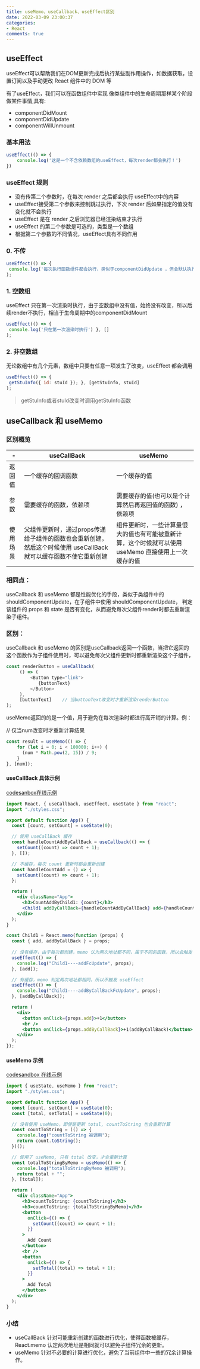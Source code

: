 ```yaml
---
title: useMemo、useCallback、useEffect区别
date: 2022-03-09 23:00:37
categories:
- React
comments: true
---
```


## useEffect

useEffect可以帮助我们在DOM更新完成后执行某些副作用操作，如数据获取，设置订阅以及手动更改 React 组件中的 DOM 等

<!-- more -->

有了useEffect，我们可以在函数组件中实现 像类组件中的生命周期那样某个阶段做某件事情,具有:

- componentDidMount
- componentDidUpdate
- componentWillUnmount

### 基本用法

```js
useEffect(() => {
    console.log('这是一个不含依赖数组的useEffect，每次render都会执行！')
})
```

### useEffect 规则

- 没有传第二个参数时，在每次 render 之后都会执行 useEffect中的内容
- useEffect接受第二个参数来控制跳过执行，下次 render 后如果指定的值没有变化就不会执行
- useEffect 是在 render 之后浏览器已经渲染结束才执行
- useEffect 的第二个参数是可选的，类型是一个数组
- 根据第二个参数的不同情况，useEffect具有不同作用

### 0. 不传

```js
useEffect(() => { 
 console.log('每次执行函数组件都会执行，类似于componentDidUpdate ，但会默认执行一次') }
);
```



### 1. 空数组

useEffect 只在第一次渲染时执行，由于空数组中没有值，始终没有改变，所以后续render不执行，相当于生命周期中的componentDidMount

```js
useEffect(() => { 
 console.log('只在第一次渲染时执行') }, []
);
```

### 2. 非空数组

无论数组中有几个元素，数组中只要有任意一项发生了改变，useEffect 都会调用

```js
useEffect(() => { 
 getStuInfo({ id: stuId }); }, [getStuInfo, stuId]
);
```

> getStuInfo或者stuId改变时调用getStuInfo函数



## useCallback 和 useMemo

### 区别概览

| -        | useCallBack                                                  | useMemo                                                      |
| -------- | ------------------------------------------------------------ | ------------------------------------------------------------ |
| 返回值   | 一个缓存的回调函数                                           | 一个缓存的值                                                 |
| 参数     | 需要缓存的函数，依赖项                                       | 需要缓存的值(也可以是个计算然后再返回值的函数) ，依赖项      |
| 使用场景 | 父组件更新时，通过props传递给子组件的函数也会重新创建，然后这个时候使用 useCallBack 就可以缓存函数不使它重新创建 | 组件更新时，一些计算量很大的值也有可能被重新计算，这个时候就可以使用 useMemo 直接使用上一次缓存的值 |



### 相同点：

useCallback 和 useMemo 都是性能优化的手段，类似于类组件中的 shouldComponentUpdate，在子组件中使用 shouldComponentUpdate， 判定该组件的 props 和 state 是否有变化，从而避免每次父组件render时都去重新渲染子组件。



### 区别：

useCallback 和 useMemo 的区别是useCallback返回一个函数，当把它返回的这个函数作为子组件使用时，可以避免每次父组件更新时都重新渲染这个子组件，

```js
const renderButton = useCallback(
     () => (
         <Button type="link">
            {buttonText}
         </Button>
     ),
     [buttonText]    // 当buttonText改变时才重新渲染renderButton
);
```



useMemo返回的的是一个值，用于避免在每次渲染时都进行高开销的计算。例：

// 仅当num改变时才重新计算结果

```js
const result = useMemo(() => {
    for (let i = 0; i < 100000; i++) {
      (num * Math.pow(2, 15)) / 9;
    }
}, [num]);
```



#### useCallBack 具体示例

[codesanbox在线示例](https://links.jianshu.com/go?to=https%3A%2F%2Fcodesandbox.io%2Fs%2Fusecallback-1w9f1%3Ffile%3D%2Fsrc%2FApp.jsx)

```jsx
import React, { useCallback, useEffect, useState } from "react";
import "./styles.css";

export default function App() {
  const [count, setCount] = useState(0);

  // 使用 useCallBack 缓存
  const handleCountAddByCallBack = useCallback(() => {
    setCount((count) => count + 1);
  }, []);

  // 不缓存，每次 count 更新时都会重新创建
  const handleCountAdd = () => {
    setCount((count) => count + 1);
  };

  return (
    <div className="App">
      <h3>CountAddByChild1: {count}</h3>
      <Child1 addByCallBack={handleCountAddByCallBack} add={handleCountAdd} />
    </div>
  );
}

const Child1 = React.memo(function (props) {
  const { add, addByCallBack } = props;
  
  // 没有缓存，由于每次都创建，memo 认为两次地址都不同，属于不同的函数，所以会触发 useEffect
  useEffect(() => {
    console.log("Child1----addFcUpdate", props);
  }, [add]);

  // 有缓存，memo 判定两次地址都相同，所以不触发 useEffect
  useEffect(() => {
    console.log("Child1----addByCallBackFcUpdate", props);
  }, [addByCallBack]);

  return (
    <div>
      <button onClick={props.add}>+1</button>
      <br />
      <button onClick={props.addByCallBack}>+1(addByCallBack)</button>
    </div>
  );
});
```



#### useMemo 示例

[codesandbox 在线示例](https://links.jianshu.com/go?to=https%3A%2F%2Fcodesandbox.io%2Fs%2Fusememo-p9t7e%3Ffile%3D%2Fsrc%2FApp.jsx)

```jsx
import { useState, useMemo } from "react";
import "./styles.css";

export default function App() {
  const [count, setCount] = useState(0);
  const [total, setTotal] = useState(0);

  // 没有使用 useMemo，即使是更新 total, countToString 也会重新计算
  const countToString = (() => {
    console.log("countToString 被调用");
    return count.toString();
  })();

  // 使用了 useMemo, 只有 total 改变，才会重新计算
  const totalToStringByMemo = useMemo(() => {
    console.log("totalToStringByMemo 被调用");
    return total + "";
  }, [total]);

  return (
    <div className="App">
      <h3>countToString: {countToString}</h3>
      <h3>countToString: {totalToStringByMemo}</h3>
      <button
        onClick={() => {
          setCount((count) => count + 1);
        }}
      >
        Add Count
      </button>
      <br />
      <button
        onClick={() => {
          setTotal((total) => total + 1);
        }}
      >
        Add Total
      </button>
    </div>
  );
}
```



### 小结

- useCallBack 针对可能重新创建的函数进行优化，使得函数被缓存，React.memo 认定两次地址是相同就可以避免子组件冗余的更新。
- useMemo 针对不必要的计算进行优化，避免了当前组件中一些的冗余计算操作。



